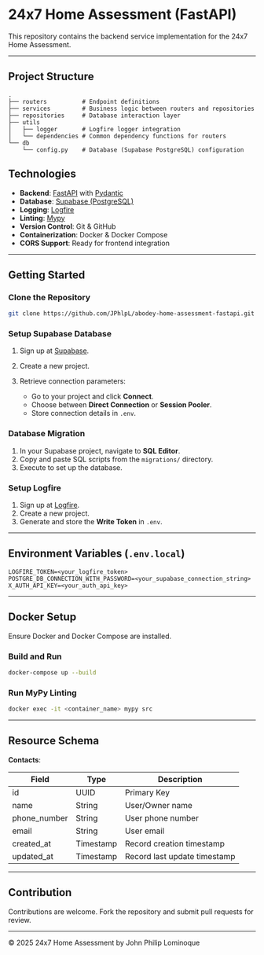 # 24x7 Home Assessment (FastAPI)

This repository contains the backend service implementation for the 24x7 Home Assessment.

---

## Project Structure

```
.
├── routers          # Endpoint definitions
├── services         # Business logic between routers and repositories
├── repositories     # Database interaction layer
├── utils
│   ├── logger       # Logfire logger integration
│   └── dependencies # Common dependency functions for routers
└── db
    └── config.py    # Database (Supabase PostgreSQL) configuration
```

## Technologies

* **Backend**: [FastAPI](https://fastapi.tiangolo.com/) with [Pydantic](https://docs.pydantic.dev/)
* **Database**: [Supabase (PostgreSQL)](https://supabase.com)
* **Logging**: [Logfire](https://logfire.us.pydantic.dev/)
* **Linting**: [Mypy](https://mypy-lang.org/)
* **Version Control**: Git & GitHub
* **Containerization**: Docker & Docker Compose
* **CORS Support**: Ready for frontend integration

---

## Getting Started

### Clone the Repository

```bash
git clone https://github.com/JPhlpL/abodey-home-assessment-fastapi.git
```

### Setup Supabase Database

1. Sign up at [Supabase](https://supabase.com/).
2. Create a new project.
3. Retrieve connection parameters:

   * Go to your project and click **Connect**.
   * Choose between **Direct Connection** or **Session Pooler**.
   * Store connection details in `.env`.

### Database Migration

1. In your Supabase project, navigate to **SQL Editor**.
2. Copy and paste SQL scripts from the `migrations/` directory.
3. Execute to set up the database.

### Setup Logfire

1. Sign up at [Logfire](https://logfire.us.pydantic.dev/).
2. Create a new project.
3. Generate and store the **Write Token** in `.env`.

---

## Environment Variables (`.env.local`)

```dotenv
LOGFIRE_TOKEN=<your_logfire_token>
POSTGRE_DB_CONNECTION_WITH_PASSWORD=<your_supabase_connection_string>
X_AUTH_API_KEY=<your_auth_api_key>
```

---

## Docker Setup

Ensure Docker and Docker Compose are installed.

### Build and Run

```bash
docker-compose up --build
```

### Run MyPy Linting

```bash
docker exec -it <container_name> mypy src
```

---

## Resource Schema

**Contacts**:

| Field         | Type      | Description                  |
| ------------- | --------- | ---------------------------- |
| id            | UUID      | Primary Key                  |
| name          | String    | User/Owner name              |
| phone\_number | String    | User phone number            |
| email         | String    | User email                   |
| created\_at   | Timestamp | Record creation timestamp    |
| updated\_at   | Timestamp | Record last update timestamp |

---

## Contribution

Contributions are welcome. Fork the repository and submit pull requests for review.

---

© 2025 24x7 Home Assessment by John Philip Lominoque

